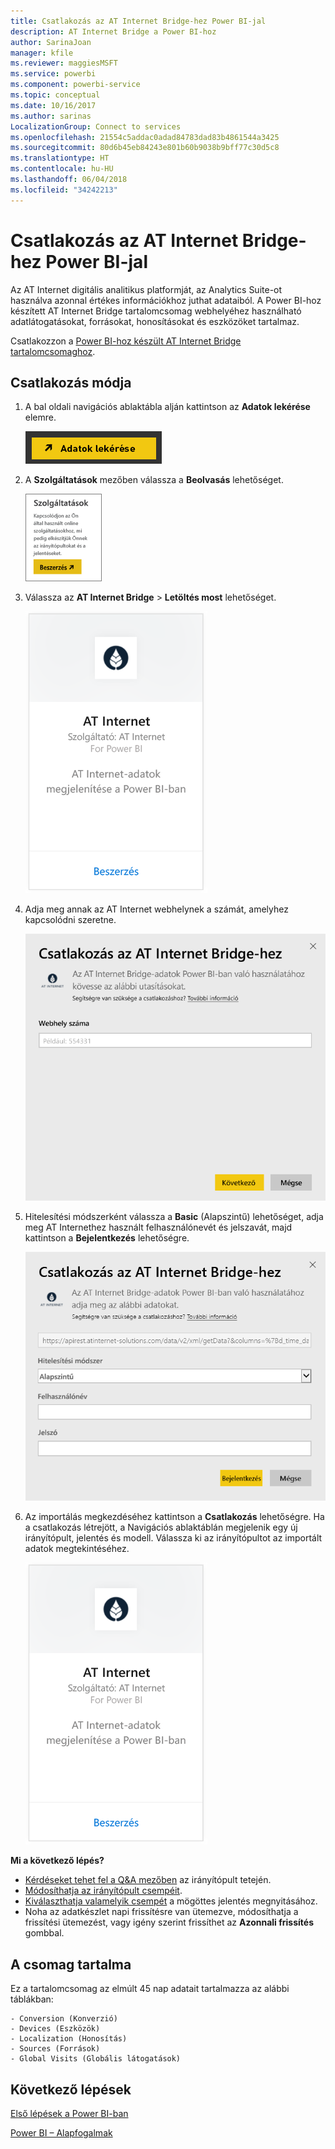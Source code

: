 ```yaml
---
title: Csatlakozás az AT Internet Bridge-hez Power BI-jal
description: AT Internet Bridge a Power BI-hoz
author: SarinaJoan
manager: kfile
ms.reviewer: maggiesMSFT
ms.service: powerbi
ms.component: powerbi-service
ms.topic: conceptual
ms.date: 10/16/2017
ms.author: sarinas
LocalizationGroup: Connect to services
ms.openlocfilehash: 21554c5addac0adad84783dad83b4861544a3425
ms.sourcegitcommit: 80d6b45eb84243e801b60b9038b9bff77c30d5c8
ms.translationtype: HT
ms.contentlocale: hu-HU
ms.lasthandoff: 06/04/2018
ms.locfileid: "34242213"
---
```

# <a name="connect-to-at-internet-bridge-with-power-bi"></a>Csatlakozás az AT Internet Bridge-hez Power BI-jal
Az AT Internet digitális analitikus platformját, az Analytics Suite-ot használva azonnal értékes információkhoz juthat adataiból. A Power BI-hoz készített AT Internet Bridge tartalomcsomag webhelyéhez használható adatlátogatásokat, forrásokat, honosításokat és eszközöket tartalmaz.

Csatlakozzon a [Power BI-hoz készült AT Internet Bridge tartalomcsomaghoz](https://app.powerbi.com/getdata/services/at-internet-bridge).

## <a name="how-to-connect"></a>Csatlakozás módja
1. A bal oldali navigációs ablaktábla alján kattintson az **Adatok lekérése** elemre.
   
   ![](media/service-connect-to-at-internet/pbi_getdata.png) 
2. A **Szolgáltatások** mezőben válassza a **Beolvasás** lehetőséget.
   
   ![](media/service-connect-to-at-internet/pbi_getservices.png) 
3. Válassza az **AT Internet Bridge** \> **Letöltés most** lehetőséget.
   
   ![](media/service-connect-to-at-internet/atinternet.png)
4. Adja meg annak az AT Internet webhelynek a számát, amelyhez kapcsolódni szeretne.
   
   ![](media/service-connect-to-at-internet/params.png)
5. Hitelesítési módszerként válassza a **Basic** (Alapszintű) lehetőséget, adja meg AT Internethez használt felhasználónevét és jelszavát, majd kattintson a **Bejelentkezés** lehetőségre.
   
   ![](media/service-connect-to-at-internet/creds.png)
6. Az importálás megkezdéséhez kattintson a **Csatlakozás** lehetőségre. Ha a csatlakozás létrejött, a Navigációs ablaktáblán megjelenik egy új irányítópult, jelentés és modell. Válassza ki az irányítópultot az importált adatok megtekintéséhez.
   
    ![](media/service-connect-to-at-internet/atinternet.png)

**Mi a következő lépés?**

* [Kérdéseket tehet fel a Q&A mezőben](power-bi-q-and-a.md) az irányítópult tetején.
* [Módosíthatja az irányítópult csempéit](service-dashboard-edit-tile.md).
* [Kiválaszthatja valamelyik csempét](service-dashboard-tiles.md) a mögöttes jelentés megnyitásához.
* Noha az adatkészlet napi frissítésre van ütemezve, módosíthatja a frissítési ütemezést, vagy igény szerint frissíthet az **Azonnali frissítés** gombbal.

## <a name="whats-included"></a>A csomag tartalma
Ez a tartalomcsomag az elmúlt 45 nap adatait tartalmazza az alábbi táblákban:  

    - Conversion (Konverzió)  
    - Devices (Eszközök)  
    - Localization (Honosítás)  
    - Sources (Források)  
    - Global Visits (Globális látogatások)  

## <a name="next-steps"></a>Következő lépések
[Első lépések a Power BI-ban](service-get-started.md)

[Power BI – Alapfogalmak](service-basic-concepts.md)

